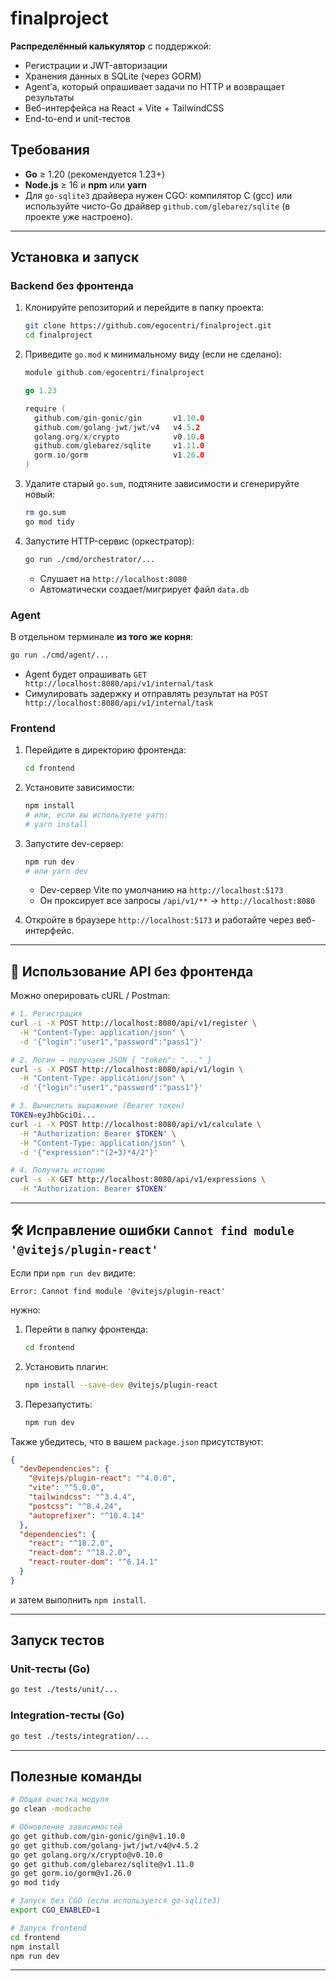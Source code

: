 # finalproject
**Распределённый калькулятор** с поддержкой:

- Регистрации и JWT-авторизации  
- Хранения данных в SQLite (через GORM)  
- Agent’а, который опрашивает задачи по HTTP и возвращает результаты  
- Веб-интерфейса на React + Vite + TailwindCSS  
- End-to-end и unit-тестов


## Требования

- **Go** ≥ 1.20 (рекомендуется 1.23+)  
- **Node.js** ≥ 16 и **npm** или **yarn**  
- Для `go-sqlite3` драйвера нужен CGO: компилятор C (gcc) или используйте чисто-Go драйвер `github.com/glebarez/sqlite` (в проекте уже настроено).  

---

## Установка и запуск

### Backend без фронтенда

1. Клонируйте репозиторий и перейдите в папку проекта:
   ```bash
   git clone https://github.com/egocentri/finalproject.git
   cd finalproject
   ```

2. Приведите `go.mod` к минимальному виду (если не сделано):
   ```go
   module github.com/egocentri/finalproject

   go 1.23

   require (
     github.com/gin-gonic/gin       v1.10.0
     github.com/golang-jwt/jwt/v4   v4.5.2
     golang.org/x/crypto            v0.10.0
     github.com/glebarez/sqlite     v1.11.0
     gorm.io/gorm                   v1.26.0
   )
   ```

3. Удалите старый `go.sum`, подтяните зависимости и сгенерируйте новый:
   ```bash
   rm go.sum
   go mod tidy
   ```

4. Запустите HTTP-сервис (оркестратор):
   ```bash
   go run ./cmd/orchestrator/...
   ```
   - Слушает на `http://localhost:8080`  
   - Автоматически создает/мигрирует файл `data.db`

### Agent

В отдельном терминале **из того же корня**:

```bash
go run ./cmd/agent/...
```

- Agent будет опрашивать `GET http://localhost:8080/api/v1/internal/task`  
- Симулировать задержку и отправлять результат на `POST http://localhost:8080/api/v1/internal/task`

### Frontend

1. Перейдите в директорию фронтенда:
   ```bash
   cd frontend
   ```

2. Установите зависимости:
   ```bash
   npm install
   # или, если вы используете yarn:
   # yarn install
   ```

3. Запустите dev-сервер:
   ```bash
   npm run dev
   # или yarn dev
   ```
   - Dev-сервер Vite по умолчанию на `http://localhost:5173`  
   - Он проксирует все запросы `/api/v1/**` → `http://localhost:8080`

4. Откройте в браузере `http://localhost:5173` и работайте через веб-интерфейс.

---

## 🔧 Использование API без фронтенда

Можно оперировать cURL / Postman:

```bash
# 1. Регистрация
curl -i -X POST http://localhost:8080/api/v1/register \
  -H "Content-Type: application/json" \
  -d '{"login":"user1","password":"pass1"}'

# 2. Логин → получаем JSON { "token": "..." }
curl -s -X POST http://localhost:8080/api/v1/login \
  -H "Content-Type: application/json" \
  -d '{"login":"user1","password":"pass1"}'

# 3. Вычислить выражение (Bearer токен)
TOKEN=eyJhbGciOi...
curl -i -X POST http://localhost:8080/api/v1/calculate \
  -H "Authorization: Bearer $TOKEN" \
  -H "Content-Type: application/json" \
  -d '{"expression":"(2+3)*4/2"}'

# 4. Получить историю
curl -s -X GET http://localhost:8080/api/v1/expressions \
  -H "Authorization: Bearer $TOKEN"
```

---

## 🛠 Исправление ошибки `Cannot find module '@vitejs/plugin-react'`

Если при `npm run dev` видите:

```
Error: Cannot find module '@vitejs/plugin-react'
```

нужно:

1. Перейти в папку фронтенда:
   ```bash
   cd frontend
   ```

2. Установить плагин:
   ```bash
   npm install --save-dev @vitejs/plugin-react
   ```

3. Перезапустить:
   ```bash
   npm run dev
   ```

Также убедитесь, что в вашем `package.json` присутствуют:

```json
{
  "devDependencies": {
    "@vitejs/plugin-react": "^4.0.0",
    "vite": "^5.0.0",
    "tailwindcss": "^3.4.4",
    "postcss": "^8.4.24",
    "autoprefixer": "^10.4.14"
  },
  "dependencies": {
    "react": "^18.2.0",
    "react-dom": "^18.2.0",
    "react-router-dom": "^6.14.1"
  }
}
```

и затем выполнить `npm install`.

---

## Запуск тестов

### Unit-тесты (Go)

```bash
go test ./tests/unit/...
```

### Integration-тесты (Go)

```bash
go test ./tests/integration/...
```

---

## Полезные команды

```bash
# Общая очистка модуля
go clean -modcache

# Обновление зависимостей
go get github.com/gin-gonic/gin@v1.10.0
go get github.com/golang-jwt/jwt/v4@v4.5.2
go get golang.org/x/crypto@v0.10.0
go get github.com/glebarez/sqlite@v1.11.0
go get gorm.io/gorm@v1.26.0
go mod tidy

# Запуск без CGO (если используется go-sqlite3)
export CGO_ENABLED=1

# Запуск frontend
cd frontend
npm install
npm run dev
```

---
